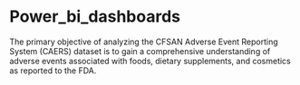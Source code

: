 # Power_bi_dashboards
The primary objective of analyzing the CFSAN Adverse Event Reporting System (CAERS) dataset is to gain a comprehensive understanding of adverse events associated with foods, dietary supplements, and cosmetics as reported to the FDA.
